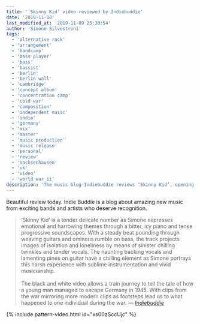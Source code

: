 ```yaml
---
title: '‘Skinny Kid’ video reviewed by Indiebuddie'
date: '2019-11-10'
last_modified_at: '2019-11-09 23:30:54'
author: 'Simone Silvestroni'
tags:
  - 'alternative rock'
  - 'arrangement'
  - 'bandcamp'
  - 'bass player'
  - 'bass'
  - 'bassist'
  - 'berlin'
  - 'berlin wall'
  - 'cambridge'
  - 'concept album'
  - 'concentration camp'
  - 'cold war'
  - 'composition'
  - 'independent music'
  - 'indie'
  - 'germany'
  - 'mix'
  - 'master'
  - 'music production'
  - 'music release'
  - 'personal'
  - 'review'
  - 'sachsenhausen'
  - 'uk'
  - 'video'
  - 'world war ii'
description: 'The music blog Indiebuddie reviews ‘Skinny Kid’, opening single from my debut concept album ‘After 1989’.'
---
```

Beautiful review today. Indie Buddie is a blog about amazing new music from exciting bands and artists who deserve recognition.

> ‘Skinny Kid’ is a tender delicate number as Simone expresses emotional and harrowing themes through a bitter, icy piano and tense progressive soundscapes. With a steady beat pounding through weaving guitars and ominous rumble on bass, the track projects images of isolation and loneliness by means of sinister chilling twinkles and tender vocals. The haunting backing vocals and lamenting pines on guitar have a chilling element as Simone portrays this harsh experience with sublime instrumentation and vivid musicianship.<br><br>
> The black and white video allows a train journey to tell the tale of how a young man managed to escape Germany in 1945. With clips from the war mirroring more modern clips as footsteps lead us to  what happened to one individual during the war. 
> <cite>— <a href="https://www.indiebuddie.com/minutes-to-midnight-skinny-kid-video-premiere/" target="_blank" rel="noreferrer noopener">Indiebuddie</a></cite>

{% include pattern-video.html id="xs00zSccUjc" %}